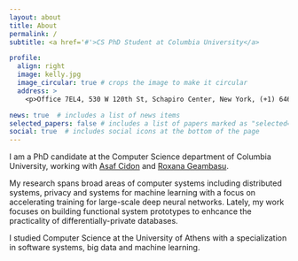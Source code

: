 ```yaml
---
layout: about
title: About
permalink: /
subtitle: <a href='#'>CS PhD Student at Columbia University</a>

profile:
  align: right
  image: kelly.jpg
  image_circular: true # crops the image to make it circular
  address: >
    <p>Office 7EL4, 530 W 120th St, Schapiro Center, New York, (+1) 6462869074, kelkost(at)cs.columbia.edu</p>

news: true  # includes a list of news items
selected_papers: false # includes a list of papers marked as "selected={true}"
social: true  # includes social icons at the bottom of the page
---
```


I am a PhD candidate at the Computer Science department of Columbia University, working with <a href="https://www.asafcidon.com/" target="_blank">Asaf Cidon</a> and <a href="https://roxanageambasu.github.io/" target="_blank">Roxana Geambasu</a>.

My research spans broad areas of computer systems including distributed systems, privacy and systems for machine learning with a focus on accelerating training for large-scale deep neural networks. 
Lately, my work focuses on building functional system prototypes to enhcance the practicality of differentially-private databases.

I studied Computer Science at the University of Athens with a specialization in software systems, big data and machine learning.

<!-- 
Put your address / P.O. box / other info right below your picture. You can also disable any these elements by editing `profile` property of the YAML header of your `_pages/about.md`. Edit `_bibliography/papers.bib` and Jekyll will render your [publications page](/al-folio/publications/) automatically.

Link to your social media connections, too. This theme is set up to use [Font Awesome icons](http://fortawesome.github.io/Font-Awesome/) and [Academicons](https://jpswalsh.github.io/academicons/), like the ones below. Add your Facebook, Twitter, LinkedIn, Google Scholar, or just disable all of them. -->
